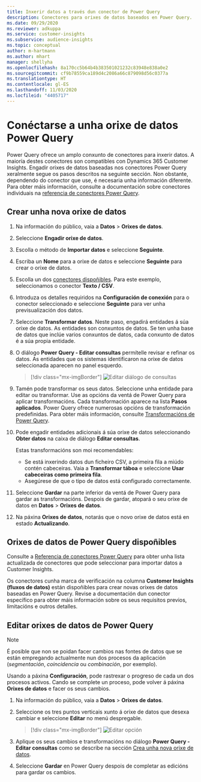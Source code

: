 ```yaml
---
title: Inxerir datos a través dun conector de Power Query
description: Conectores para orixes de datos baseados en Power Query.
ms.date: 09/29/2020
ms.reviewer: adkuppa
ms.service: customer-insights
ms.subservice: audience-insights
ms.topic: conceptual
author: m-hartmann
ms.author: mhart
manager: shellyha
ms.openlocfilehash: 8a170cc5b64b4b383501021232c83948e838a0e2
ms.sourcegitcommit: cf9b78559ca189d4c2086a66c879098d56c0377a
ms.translationtype: HT
ms.contentlocale: gl-ES
ms.lasthandoff: 11/03/2020
ms.locfileid: "4405717"
---
```

# <a name="connect-to-a-power-query-data-source"></a>Conéctarse a unha orixe de datos Power Query

Power Query ofrece un amplo conxunto de conectores para inxerir datos. A maioría destes conectores son compatibles con Dynamics 365 Customer Insights. Engadir orixes de datos baseadas nos conectores Power Query xeralmente segue os pasos descritos na seguinte sección. Non obstante, dependendo do conector que use, é necesaria unha información diferente. Para obter máis información, consulte a documentación sobre conectores individuais na [referencia de conectores Power Query](https://docs.microsoft.com/power-query/connectors/).

## <a name="create-a-new-data-source"></a>Crear unha nova orixe de datos

1. Na información do público, vaia a **Datos** > **Orixes de datos**.

1. Seleccione **Engadir orixe de datos**.

1. Escolla o método de **Importar datos** e seleccione **Seguinte**.

1. Escriba un **Nome** para a orixe de datos e seleccione **Seguinte** para crear o orixe de datos.

1. Escolla un dos [conectores dispoñibles](#available-power-query-data-sources). Para este exemplo, seleccionamos o conector **Texto / CSV**.

1. Introduza os detalles requiridos na **Configuración de conexión** para o conector seleccionado e seleccione **Seguinte** para ver unha previsualización dos datos.

1. Seleccione **Transformar datos**. Neste paso, engadirá entidades á súa orixe de datos. As entidades son conxuntos de datos. Se ten unha base de datos que inclúe varios conxuntos de datos, cada conxunto de datos é a súa propia entidade.

1. O diálogo **Power Query - Editar consultas** permítelle revisar e refinar os datos. As entidades que os sistemas identificaron na orixe de datos seleccionada aparecen no panel esquerdo.

   > [!div class="mx-imgBorder"]
   > ![Editar diálogo de consultas](media/data-manager-configure-edit-queries.png "Editar diálogo de consultas")

1. Tamén pode transformar os seus datos. Seleccione unha entidade para editar ou transformar. Use as opcións da ventá de Power Query para aplicar transformacións. Cada transformación aparece na lista **Pasos aplicados**. Power Query ofrece numerosas opcións de transformación predefinidas. Para obter máis información, consulte [Transformacións de Power Query](https://docs.microsoft.com/power-query/power-query-what-is-power-query#transformations).

1. Pode engadir entidades adicionais á súa orixe de datos seleccionando **Obter datos** na caixa de diálogo **Editar consultas**.

   Estas transformacións son moi recomendables:

   - Se está inxerindo datos dun ficheiro CSV, a primeira fila a miúdo contén cabeceiras. Vaia a **Transformar táboa** e seleccione **Usar cabeceiras como primeira fila**.
   - Asegúrese de que o tipo de datos está configurado correctamente.

1. Seleccione **Gardar** na parte inferior da ventá de Power Query para gardar as transformacións. Despois de gardar, atopará o seu orixe de datos en **Datos** > **Orixes de datos**.

1. Na páxina **Orixes de datos**, notarás que o novo orixe de datos está en estado **Actualizando**.

## <a name="available-power-query-data-sources"></a>Orixes de datos de Power Query dispoñibles

Consulte a [Referencia de conectores Power Query](https://docs.microsoft.com/power-query/connectors/) para obter unha lista actualizada de conectores que pode seleccionar para importar datos a Customer Insights. 

Os conectores cunha marca de verificación na columna **Customer Insights (fluxos de datos)** están dispoñibles para crear novas orixes de datos baseadas en Power Query. Revise a documentación dun conector específico para obter máis información sobre os seus requisitos previos, limitacións e outros detalles.

## <a name="edit-power-query-data-sources"></a>Editar orixes de datos de Power Query

> [!NOTE]
> É posible que non se poidan facer cambios nas fontes de datos que se están empregando actualmente nun dos procesos da aplicación (*segmentación*, *coincidencia* ou *combinación*, por exemplo). 
>
> Usando a páxina **Configuración**, pode rastrexar o progreso de cada un dos procesos activos. Cando se complete un proceso, pode volver á páxina **Orixes de datos** e facer os seus cambios.

1. Na información do público, vaia a **Datos** > **Orixes de datos**.

2. Seleccione os tres puntos verticais xunto á orixe de datos que desexa cambiar e seleccione **Editar** no menú despregable.

   > [!div class="mx-imgBorder"]
   > ![Editar opción](media/edit-option-data-sources.png "Editar opción")

3. Aplique os seus cambios e transformacións no diálogo **Power Query - Editar consultas** como se describe na sección [Crea unha nova orixe de datos](#create-a-new-data-source).

4. Seleccione **Gardar** en Power Query despois de completar as edicións para gardar os cambios.
